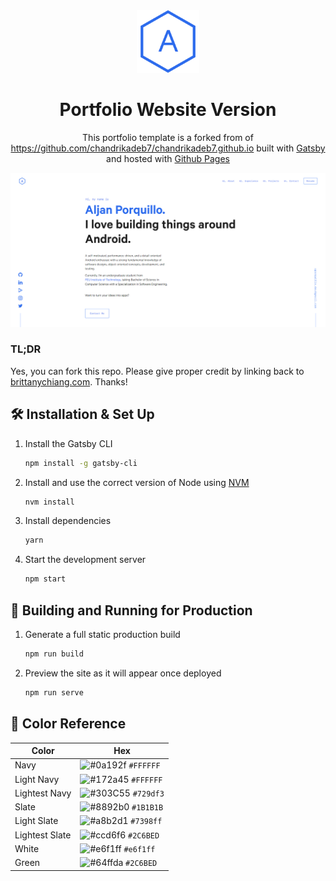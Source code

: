 <div align="center">
  <img alt="Logo" src="https://github.com/forceporquillo/forceporquillo.github.io/blob/code/src/images/logo.png" width="100" />
</div>
<h1 align="center">
  Portfolio Website Version
</h1>
<p align="center">
  This portfolio template is a forked from of <a href="https://github.com/chandrikadeb7/chandrikadeb7.github.io" target="_blank">https://github.com/chandrikadeb7/chandrikadeb7.github.io</a> built with <a href="https://www.gatsbyjs.org/" target="_blank">Gatsby</a> and hosted with <a href="https://pages.github.com/" target="_blank">Github Pages</a>
</p>

<div align="center">
  <img alt="Demo" src="https://github.com/forceporquillo/forceporquillo.github.io/blob/code/src/images/demo.png" />
</div>

### TL;DR

Yes, you can fork this repo. Please give proper credit by linking back to [brittanychiang.com](https://brittanychiang.com). Thanks!

## 🛠 Installation & Set Up

1. Install the Gatsby CLI

   ```sh
   npm install -g gatsby-cli
   ```

2. Install and use the correct version of Node using [NVM](https://github.com/nvm-sh/nvm)

   ```sh
   nvm install
   ```

3. Install dependencies

   ```sh
   yarn
   ```

4. Start the development server

   ```sh
   npm start
   ```

## 🚀 Building and Running for Production

1. Generate a full static production build

   ```sh
   npm run build
   ```

1. Preview the site as it will appear once deployed

   ```sh
   npm run serve
   ```

## 🎨 Color Reference

| Color          | Hex                                                                |
| -------------- | ------------------------------------------------------------------ |
| Navy           | ![#0a192f](https://via.placeholder.com/10/0a192f?text=+) `#FFFFFF` |
| Light Navy     | ![#172a45](https://via.placeholder.com/10/0a192f?text=+) `#FFFFFF` |
| Lightest Navy  | ![#303C55](https://via.placeholder.com/10/303C55?text=+) `#729df3` |
| Slate          | ![#8892b0](https://via.placeholder.com/10/8892b0?text=+) `#1B1B1B` |
| Light Slate    | ![#a8b2d1](https://via.placeholder.com/10/a8b2d1?text=+) `#7398ff` |
| Lightest Slate | ![#ccd6f6](https://via.placeholder.com/10/ccd6f6?text=+) `#2C6BED` |
| White          | ![#e6f1ff](https://via.placeholder.com/10/e6f1ff?text=+) `#e6f1ff` |
| Green          | ![#64ffda](https://via.placeholder.com/10/64ffda?text=+) `#2C6BED` |
